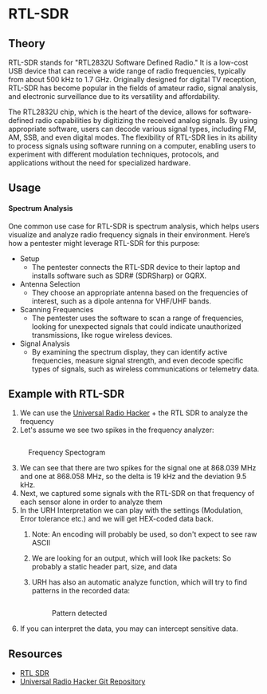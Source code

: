 # RTL-SDR

## Theory

RTL-SDR stands for "RTL2832U Software Defined Radio." It is a low-cost USB device that can receive a wide range of radio frequencies, typically from about 500 kHz to 1.7 GHz. Originally designed for digital TV reception, RTL-SDR has become popular in the fields of amateur radio, signal analysis, and electronic surveillance due to its versatility and affordability.

The RTL2832U chip, which is the heart of the device, allows for software-defined radio capabilities by digitizing the received analog signals. By using appropriate software, users can decode various signal types, including FM, AM, SSB, and even digital modes. The flexibility of RTL-SDR lies in its ability to process signals using software running on a computer, enabling users to experiment with different modulation techniques, protocols, and applications without the need for specialized hardware.

## Usage

#### Spectrum Analysis

One common use case for RTL-SDR is spectrum analysis, which helps users visualize and analyze radio frequency signals in their environment. Here’s how a pentester might leverage RTL-SDR for this purpose:

* Setup
  * The pentester connects the RTL-SDR device to their laptop and installs software such as SDR# (SDRSharp) or GQRX.
* Antenna Selection
  * They choose an appropriate antenna based on the frequencies of interest, such as a dipole antenna for VHF/UHF bands.
* Scanning Frequencies
  * The pentester uses the software to scan a range of frequencies, looking for unexpected signals that could indicate unauthorized transmissions, like rogue wireless devices.
* Signal Analysis
  * By examining the spectrum display, they can identify active frequencies, measure signal strength, and even decode specific types of signals, such as wireless communications or telemetry data.

## Example with RTL-SDR

1. We can use the [Universal Radio Hacker](https://github.com/jopohl/urh)  + the RTL SDR to analyze the frequency
2. Let's assume we see two spikes in the frequency analyzer:

<figure><img src="../../../.gitbook/assets/image (64).png" alt=""><figcaption><p>Frequency Spectogram</p></figcaption></figure>

3. We can see that there are two spikes for the signal one at 868.039 MHz and one at 868.058 MHz, so the delta is 19 kHz and the deviation 9.5 kHz.
4. Next, we captured some signals with the RTL-SDR on that frequency of each sensor alone in order to analyze them
5. In the URH Interpretation we can play with the settings (Modulation, Error tolerance etc.) and we will get HEX-coded data back.
   1. Note: An encoding will probably be used, so don't expect to see raw ASCII&#x20;
   2. We are looking for an output, which will look like packets: So probably a static header part, size, and data
   3.  URH has also an automatic analyze function, which will try to find patterns in the recorded data:

       <figure><img src="../../../.gitbook/assets/image (69).png" alt=""><figcaption><p>Pattern detected</p></figcaption></figure>
6. If you can interpret the data, you may can intercept sensitive data.

## Resources

* [RTL SDR](https://www.rtl-sdr.com/)
* [Universal Radio Hacker Git Repository](https://github.com/jopohl/urh?tab=readme-ov-file)
